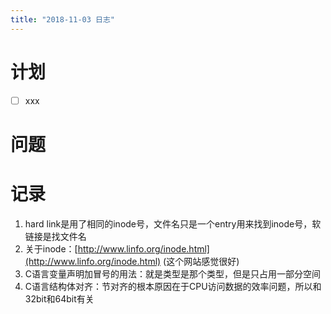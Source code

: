 ```yaml
---
title: "2018-11-03 日志"
---
```


# 计划

- [ ] xxx

# 问题

  
# 记录
1. hard link是用了相同的inode号，文件名只是一个entry用来找到inode号，软链接是找文件名
2. 关于inode：[http://www.linfo.org/inode.html](http://www.linfo.org/inode.html) (这个网站感觉很好)
3. C语言变量声明加冒号的用法：就是类型是那个类型，但是只占用一部分空间
4. C语言结构体对齐：节对齐的根本原因在于CPU访问数据的效率问题，所以和32bit和64bit有关